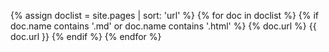 {% assign doclist = site.pages | sort: 'url'  %}
   {% for doc in doclist %}
        {% if doc.name contains '.md' or doc.name contains '.html' %}
            {% doc.url  %} {{ doc.url }}
        {% endif %}
    {% endfor %}
